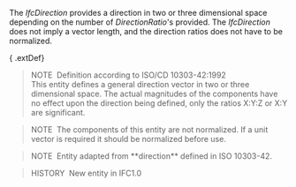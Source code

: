 The _IfcDirection_ provides a direction in two or three dimensional space depending on the number of _DirectionRatio_'s provided. The _IfcDirection_ does not imply a vector length, and the direction ratios does not have to be normalized.

{ .extDef}
> NOTE&nbsp; Definition according to ISO/CD 10303-42:1992  
> This entity defines a general direction vector in two or three dimensional space. The actual magnitudes of the components have no effect upon the direction being defined, only the ratios X:Y:Z or X:Y are significant.

> NOTE&nbsp; The components of this entity are not normalized. If a unit vector is required it should be normalized before use.

> NOTE&nbsp; Entity adapted from \*\*direction\*\* defined in ISO 10303-42.

> HISTORY&nbsp; New entity in IFC1.0
